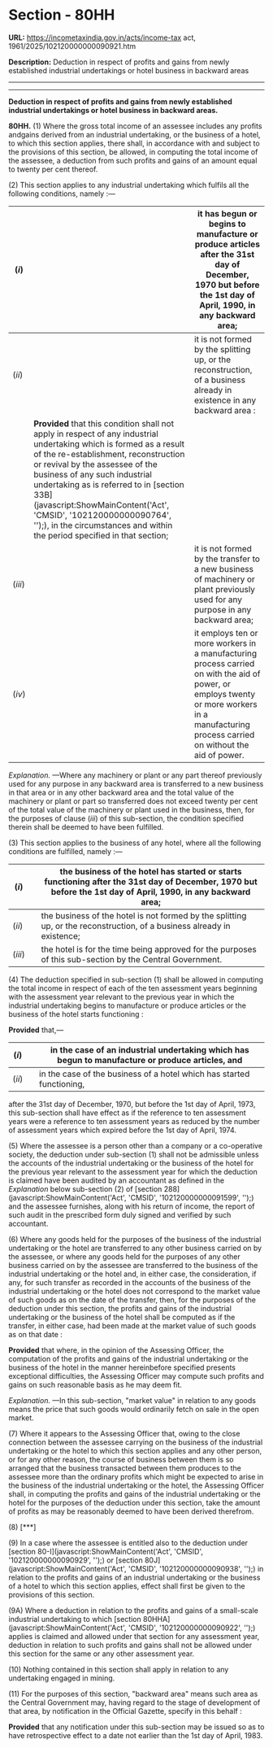 # Section - 80HH

**URL:** https://incometaxindia.gov.in/acts/income-tax act, 1961/2025/102120000000090921.htm

**Description:** Deduction in respect of profits and gains from newly established industrial undertakings or hotel business in backward areas

---

****

**Deduction in respect of profits and gains from newly established industrial undertakings or hotel business in backward areas.**

**80HH.** (1) Where the gross total income of an assessee includes any profits andgains derived from an industrial undertaking, or the business of a hotel, to which this section applies, there shall, in accordance with and subject to the provisions of this section, be allowed, in computing the total income of the assessee, a deduction from such profits and gains of an amount equal to twenty per cent thereof.

(2) This section applies to any industrial undertaking which fulfils all the following conditions, namely :—

(_i_)|  |  it has begun or begins to manufacture or produce articles after the 31st day of December, 1970 but before the 1st day of April, 1990, in any backward area;  
---|---|---  
(_ii_)|  |  it is not formed by the splitting up, or the reconstruction, of a business already in existence in any backward area :  
|  | **Provided** that this condition shall not apply in respect of any industrial undertaking which is formed as a result of the re-establishment, reconstruction or revival by the assessee of the business of any such industrial undertaking as is referred to in [section 33B](javascript:ShowMainContent\('Act', 'CMSID', '102120000000090764', ''\);), in the circumstances and within the period specified in that section;  
(_iii_)|  |  it is not formed by the transfer to a new business of machinery or plant previously used for any purpose in any backward area;  
(_iv_)|  |  it employs ten or more workers in a manufacturing process carried on with the aid of power, or employs twenty or more workers in a manufacturing process carried on without the aid of power.  
  
_Explanation._ —Where any machinery or plant or any part thereof previously used for any purpose in any backward area is transferred to a new business in that area or in any other backward area and the total value of the machinery or plant or part so transferred does not exceed twenty per cent of the total value of the machinery or plant used in the business, then, for the purposes of clause (_iii_) of this sub-section, the condition specified therein shall be deemed to have been fulfilled.

(3) This section applies to the business of any hotel, where all the following conditions are fulfilled, namely :—

(_i_)|  |  the business of the hotel has started or starts functioning after the 31st day of December, 1970 but before the 1st day of April, 1990, in any backward area;  
---|---|---  
(_ii_) |  |  the business of the hotel is not formed by the splitting up, or the reconstruction, of a business already in existence;  
(_iii_)|  |  the hotel is for the time being approved for the purposes of this sub-section by the Central Government.  
  
(4) The deduction specified in sub-section (1) shall be allowed in computing the total income in respect of each of the ten assessment years beginning with the assessment year relevant to the previous year in which the industrial undertaking begins to manufacture or produce articles or the business of the hotel starts functioning :

**Provided** that,—

(_i_)|  |  in the case of an industrial undertaking which has begun to manufacture or produce articles, and  
---|---|---  
(_ii_)|  |  in the case of the business of a hotel which has started functioning,  
  
after the 31st day of December, 1970, but before the 1st day of April, 1973, this sub-section shall have effect as if the reference to ten assessment years were a reference to ten assessment years as reduced by the number of assessment years which expired before the 1st day of April, 1974.

(5) Where the assessee is a person other than a company or a co-operative society, the deduction under sub-section (1) shall not be admissible unless the accounts of the industrial undertaking or the business of the hotel for the previous year relevant to the assessment year for which the deduction is claimed have been audited by an accountant as defined in the _Explanation_ below sub-section (2) of [section 288](javascript:ShowMainContent\('Act', 'CMSID', '102120000000091599', ''\);) and the assessee furnishes, along with his return of income, the report of such audit in the prescribed form duly signed and verified by such accountant.

(6) Where any goods held for the purposes of the business of the industrial undertaking or the hotel are transferred to any other business carried on by the assessee, or where any goods held for the purposes of any other business carried on by the assessee are transferred to the business of the industrial undertaking or the hotel and, in either case, the consideration, if any, for such transfer as recorded in the accounts of the business of the industrial undertaking or the hotel does not correspond to the market value of such goods as on the date of the transfer, then, for the purposes of the deduction under this section, the profits and gains of the industrial undertaking or the business of the hotel shall be computed as if the transfer, in either case, had been made at the market value of such goods as on that date :

**Provided** that where, in the opinion of the Assessing Officer, the computation of the profits and gains of the industrial undertaking or the business of the hotel in the manner hereinbefore specified presents exceptional difficulties, the Assessing Officer may compute such profits and gains on such reasonable basis as he may deem fit.

_Explanation._ —In this sub-section, "market value" in relation to any goods means the price that such goods would ordinarily fetch on sale in the open market.

(7) Where it appears to the Assessing Officer that, owing to the close connection between the assessee carrying on the business of the industrial undertaking or the hotel to which this section applies and any other person, or for any other reason, the course of business between them is so arranged that the business transacted between them produces to the assessee more than the ordinary profits which might be expected to arise in the business of the industrial undertaking or the hotel, the Assessing Officer shall, in computing the profits and gains of the industrial undertaking or the hotel for the purposes of the deduction under this section, take the amount of profits as may be reasonably deemed to have been derived therefrom.

(8) [***]

(9) In a case where the assessee is entitled also to the deduction under [section 80-I](javascript:ShowMainContent\('Act', 'CMSID', '102120000000090929', ''\);) or [section 80J](javascript:ShowMainContent\('Act', 'CMSID', '102120000000090938', ''\);) in relation to the profits and gains of an industrial undertaking or the business of a hotel to which this section applies, effect shall first be given to the provisions of this section.

(9A) Where a deduction in relation to the profits and gains of a small-scale industrial undertaking to which [section 80HHA](javascript:ShowMainContent\('Act', 'CMSID', '102120000000090922', ''\);) applies is claimed and allowed under that section for any assessment year, deduction in relation to such profits and gains shall not be allowed under this section for the same or any other assessment year.

(10) Nothing contained in this section shall apply in relation to any undertaking engaged in mining.

(11) For the purposes of this section, "backward area" means such area as the Central Government may, having regard to the stage of development of that area, by notification in the Official Gazette, specify in this behalf :

**Provided** that any notification under this sub-section may be issued so as to have retrospective effect to a date not earlier than the 1st day of April, 1983.